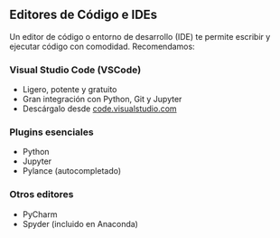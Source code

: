 <h2>
    <a id="ides" class="anchor" href="#ides" aria-hidden="true">
        <span aria-hidden="true" class="octicon octicon-link"></span>
    </a>Editores de Código e IDEs
</h2>
<p>Un editor de código o entorno de desarrollo (IDE) te permite escribir y ejecutar código con comodidad. Recomendamos:</p>

<h3>Visual Studio Code (VSCode)</h3>
<ul>
    <li>Ligero, potente y gratuito</li>
    <li>Gran integración con Python, Git y Jupyter</li>
    <li>Descárgalo desde <a href="https://code.visualstudio.com/" target="_blank">code.visualstudio.com</a></li>
</ul>

<h3>Plugins esenciales</h3>
<ul>
    <li>Python</li>
    <li>Jupyter</li>
    <li>Pylance (autocompletado)</li>
</ul>

<h3>Otros editores</h3>
<ul>
    <li>PyCharm</li>
    <li>Spyder (incluido en Anaconda)</li>
</ul>